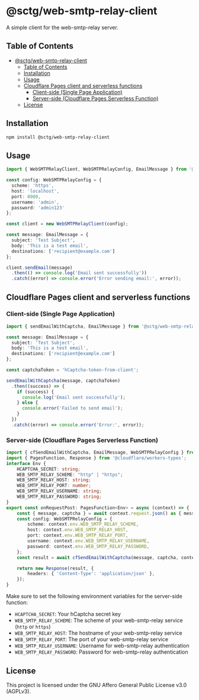 # @sctg/web-smtp-relay-client

A simple client for the web-smtp-relay server.

## Table of Contents

- [@sctg/web-smtp-relay-client](#sctgweb-smtp-relay-client)
  - [Table of Contents](#table-of-contents)
  - [Installation](#installation)
  - [Usage](#usage)
  - [Cloudflare Pages client and serverless functions](#cloudflare-pages-client-and-serverless-functions)
    - [Client-side (Single Page Application)](#client-side-single-page-application)
    - [Server-side (Cloudflare Pages Serverless Function)](#server-side-cloudflare-pages-serverless-function)
  - [License](#license)

## Installation

```bash
npm install @sctg/web-smtp-relay-client
```

## Usage

```typescript
import { WebSMTPRelayClient, WebSMTPRelayConfig, EmailMessage } from '@sctg/web-smtp-relay-client';

const config: WebSMTPRelayConfig = {
  scheme: 'https',
  host: 'localhost',
  port: 8080,
  username: 'admin',
  password: 'admin123'
};

const client = new WebSMTPRelayClient(config);

const message: EmailMessage = {
  subject: 'Test Subject',
  body: 'This is a test email',
  destinations: ['recipient@example.com']
};

client.sendEmail(message)
  .then(() => console.log('Email sent successfully'))
  .catch((error) => console.error('Error sending email:', error));
```

## Cloudflare Pages client and serverless functions

### Client-side (Single Page Application)

```typescript
import { sendEmailWithCaptcha, EmailMessage } from '@sctg/web-smtp-relay-client';

const message: EmailMessage = {
  subject: 'Test Subject',
  body: 'This is a test email',
  destinations: ['recipient@example.com']
};

const captchaToken = 'hCaptcha-token-from-client';

sendEmailWithCaptcha(message, captchaToken)
  .then((success) => {
    if (success) {
      console.log('Email sent successfully');
    } else {
      console.error('Failed to send email');
    }
  })
  .catch((error) => console.error('Error:', error));
```

### Server-side (Cloudflare Pages Serverless Function)

```typescript
import { cfSendEmailWithCaptcha, EmailMessage, WebSMTPRelayConfig } from '@sctg/web-smtp-relay-client';
import { PagesFunction, Response } from '@cloudflare/workers-types';
interface Env {
    HCAPTCHA_SECRET: string;
    WEB_SMTP_RELAY_SCHEME: "http" | "https";
    WEB_SMTP_RELAY_HOST: string;
    WEB_SMTP_RELAY_PORT: number;
    WEB_SMTP_RELAY_USERNAME: string;
    WEB_SMTP_RELAY_PASSWORD: string;
}
export const onRequestPost: PagesFunction<Env> = async (context) => {
    const { message, captcha } = await context.request.json() as { message: EmailMessage, captcha: string };
    const config: WebSMTPRelayConfig = {
        scheme: context.env.WEB_SMTP_RELAY_SCHEME,
        host: context.env.WEB_SMTP_RELAY_HOST,
        port: context.env.WEB_SMTP_RELAY_PORT,
        username: context.env.WEB_SMTP_RELAY_USERNAME,
        password: context.env.WEB_SMTP_RELAY_PASSWORD,
    };
    const result = await cfSendEmailWithCaptcha(message, captcha, context.env.HCAPTCHA_SECRET, config);

    return new Response(result, {
        headers: { 'Content-Type': 'application/json' },
    });
}
```

Make sure to set the following environment variables for the server-side function:

- `HCAPTCHA_SECRET`: Your hCaptcha secret key
- `WEB_SMTP_RELAY_SCHEME`: The scheme of your web-smtp-relay service (`http` or `https`)
- `WEB_SMTP_RELAY_HOST`: The hostname of your web-smtp-relay service
- `WEB_SMTP_RELAY_PORT`: The port of your web-smtp-relay service
- `WEB_SMTP_RELAY_USERNAME`: Username for web-smtp-relay authentication
- `WEB_SMTP_RELAY_PASSWORD`: Password for web-smtp-relay authentication

## License

This project is licensed under the GNU Affero General Public License v3.0 (AGPLv3).
